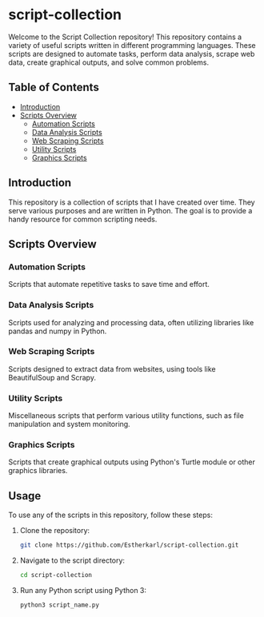 # script-collection

Welcome to the Script Collection repository! This repository contains a variety of useful scripts written in different programming languages. These scripts are designed to automate tasks, perform data analysis, scrape web data, create graphical outputs, and solve common problems.

## Table of Contents
- [Introduction](#introduction)
- [Scripts Overview](#scripts-overview)
  - [Automation Scripts](#automation-scripts)
  - [Data Analysis Scripts](#data-analysis-scripts)
  - [Web Scraping Scripts](#web-scraping-scripts)
  - [Utility Scripts](#utility-scripts)
  - [Graphics Scripts](#graphics-scripts)  

## Introduction
This repository is a collection of scripts that I have created over time. They serve various purposes and are written in Python. The goal is to provide a handy resource for common scripting needs.

## Scripts Overview

### Automation Scripts
Scripts that automate repetitive tasks to save time and effort.

### Data Analysis Scripts
Scripts used for analyzing and processing data, often utilizing libraries like pandas and numpy in Python.

### Web Scraping Scripts
Scripts designed to extract data from websites, using tools like BeautifulSoup and Scrapy.

### Utility Scripts
Miscellaneous scripts that perform various utility functions, such as file manipulation and system monitoring.

### Graphics Scripts 
Scripts that create graphical outputs using Python's Turtle module or other graphics libraries.

## Usage
To use any of the scripts in this repository, follow these steps:

1. Clone the repository:
    ```bash
    git clone https://github.com/Estherkarl/script-collection.git
    ```
2. Navigate to the script directory:
    ```bash
    cd script-collection
    ```
3. Run any Python script using Python 3:
    ```bash
    python3 script_name.py
    ```

